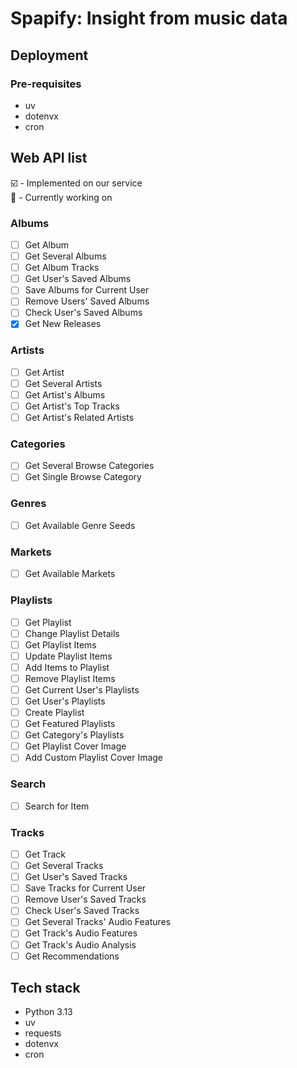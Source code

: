 # Spapify: Insight from music data

## Deployment

### Pre-requisites

- uv
- dotenvx
- cron

## Web API list

☑️ - Implemented on our service  
👀 - Currently working on

### Albums

- [ ] Get Album
- [ ] Get Several Albums
- [ ] Get Album Tracks
- [ ] Get User's Saved Albums
- [ ] Save Albums for Current User
- [ ] Remove Users' Saved Albums
- [ ] Check User's Saved Albums
- [x] Get New Releases

### Artists

- [ ] Get Artist
- [ ] Get Several Artists
- [ ] Get Artist's Albums
- [ ] Get Artist's Top Tracks
- [ ] Get Artist's Related Artists

### Categories

- [ ] Get Several Browse Categories
- [ ] Get Single Browse Category

### Genres

- [ ] Get Available Genre Seeds

### Markets

- [ ] Get Available Markets

### Playlists

- [ ] Get Playlist
- [ ] Change Playlist Details
- [ ] Get Playlist Items
- [ ] Update Playlist Items
- [ ] Add Items to Playlist
- [ ] Remove Playlist Items
- [ ] Get Current User's Playlists
- [ ] Get User's Playlists
- [ ] Create Playlist
- [ ] Get Featured Playlists
- [ ] Get Category's Playlists
- [ ] Get Playlist Cover Image
- [ ] Add Custom Playlist Cover Image

### Search

- [ ] Search for Item

### Tracks

- [ ] Get Track
- [ ] Get Several Tracks
- [ ] Get User's Saved Tracks
- [ ] Save Tracks for Current User
- [ ] Remove User's Saved Tracks
- [ ] Check User's Saved Tracks
- [ ] Get Several Tracks' Audio Features
- [ ] Get Track's Audio Features
- [ ] Get Track's Audio Analysis
- [ ] Get Recommendations

## Tech stack

- Python 3.13
- uv
- requests
- dotenvx
- cron

